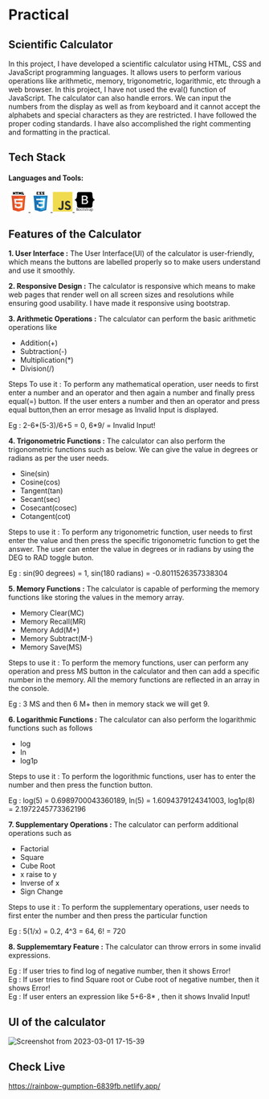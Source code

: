 # Practical
## Scientific Calculator
In this project, I have developed a scientific calculator using HTML, CSS and JavaScript programming languages.
It allows users to perform various operations like arithmetic, memory, trigonometric, logarithmic, etc through a web browser.
In this project, I have not used the eval() function of JavaScript. The calculator can also handle errors. We can input the numbers from the display as well as from keyboard and it cannot accept the alphabets and special characters as they are restricted. I have followed the proper coding standards. I have also accomplished the right 
commenting and formatting in the practical.

## Tech Stack
<h4 align="left">Languages and Tools:</h4>
<p align="left">
    <a href="https://www.w3.org/html/" target="_blank" rel="noreferrer">
    <img src="https://raw.githubusercontent.com/devicons/devicon/master/icons/html5/html5-original-wordmark.svg" alt="html5" width="40" height="40"/> </a>
  <a href="https://www.w3schools.com/css/" target="_blank" rel="noreferrer">
    <img src="https://raw.githubusercontent.com/devicons/devicon/master/icons/css3/css3-original-wordmark.svg" alt="css3" width="40" height="40"/> </a>
  <a href="https://developer.mozilla.org/en-US/docs/Web/JavaScript" target="_blank" rel="noreferrer">
    <img src="https://raw.githubusercontent.com/devicons/devicon/master/icons/javascript/javascript-original.svg" alt="javascript" width="40" height="40"/> </a>
  <a href="https://getbootstrap.com" target="_blank" rel="noreferrer">
  <img src="https://raw.githubusercontent.com/devicons/devicon/master/icons/bootstrap/bootstrap-plain-wordmark.svg" alt="bootstrap" width="40" height="40"/> </a>
</p>

## Features of the Calculator
<strong>1. User Interface :</strong> The User Interface(UI) of the calculator is user-friendly, which means the buttons are labelled properly so to make users understand and use it smoothly.

<strong>2. Responsive Design :</strong> The calculator is responsive which means to make web pages that render well on all screen sizes and resolutions while ensuring good usability.
I have made it responsive using bootstrap.

<strong>3. Arithmetic Operations :</strong> The calculator can perform the basic arithmetic operations like
<ul><li>Addition(+)</li>
<li>Subtraction(-)</li>
<li>Multiplication(*)</li>
<li>Division(/)</li></ul>
<p>Steps To use it : To perform any mathematical operation, user needs to first enter a number and an operator and then again a number and finally press  equal(=) button. If the user enters a number and then an operator and press equal button,then an error mesage as Invalid Input is displayed.</p>
<p>Eg : 2-6*(5-3)/6+5 = 0, 6*9/ = Invalid Input!</p>


<strong>4. Trigonometric Functions :</strong> The calculator can also perform the trigonometric functions such as below. We can give the value in degrees or radians as per the user needs.
<ul><li>Sine(sin)</li>
<li>Cosine(cos)</li>
<li>Tangent(tan)</li>
<li>Secant(sec)</li>
<li>Cosecant(cosec)</li>
<li>Cotangent(cot)</li></ul>
<p>Steps to use it : To perform any trigonometric function, user needs to first enter the value and then press the specific trigonometric function to get the answer. The user can enter the value in degrees or in radians by using the DEG to RAD toggle buton.</p>
<p>Eg : sin(90 degrees) = 1, sin(180 radians) = -0.8011526357338304</p>

<strong>5. Memory Functions :</strong> The calculator is capable of performing the memory functions like storing the values in the memory array.
<ul><li>Memory Clear(MC)</li>
<li>Memory Recall(MR)</li>
<li>Memory Add(M+)</li>
<li>Memory Subtract(M-)</li>
<li>Memory Save(MS)</li></ul>
<p>Steps to use it : To perform the memory functions, user can perform any operation and press MS button in the calculator and then can add a specific number in the memory. All the memory functions are reflected in an array in the console.</p>
<p>Eg : 3 MS and then 6 M+ then in memory stack we will get 9.</p>

<strong>6. Logarithmic Functions :</strong> The calculator can also perform the logarithmic functions such as follows
<ul><li>log</li>
<li>ln</li>
<li>log1p</li></ul>
<p>Steps to use it : To perform the logorithmic functions, user has to enter the number and then press the function button.</p>
<p>Eg : log(5) = 0.6989700043360189, ln(5) = 1.6094379124341003, log1p(8) = 2.1972245773362196</p>

<strong>7. Supplementary Operations :</strong> The calculator can perform additional operations such as 
<ul><li>Factorial</li>
<li>Square</li>
<li>Cube Root</li>
<li>x raise to y</li>
<li>Inverse of x</li>
<li>Sign Change</li></ul>
<p>Steps to use it : To perform the supplementary operations, user needs to first enter the number and then press the particular function</p>
<p>Eg : 5(1/x) = 0.2, 4^3 = 64, 6! = 720</p>

<strong>8. Supplememtary Feature :</strong> The calculator can throw errors in some invalid expressions.
<p>
Eg : If user tries to find log of negative number, then it shows Error!<br>
Eg : If user tries to find Square root or Cube root of negative number, then it shows Error!<br>
Eg : If user enters an expression like 5+6-8* , then it shows Invalid Input!
</p>


## UI of the calculator
![Screenshot from 2023-03-01 17-15-39](https://user-images.githubusercontent.com/122269010/222130570-dbe2a39e-7fa0-4d9a-97f1-ca65638ae73b.png)


## Check Live
https://rainbow-gumption-6839fb.netlify.app/
 
